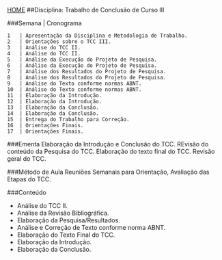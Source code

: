 [HOME](https://github.COM/Webschool-io/Ensino-Superior-de-Informatica-GRATUITO) 
##Disciplina: Trabalho de Conclusão de Curso III

###Semana | Cronograma
```
1	| Apresentação da Disciplina e Metodologia de Trabalho.
2	| Orientações sobre o TCC III.
3	| Análise do TCC II.
4	| Análise do TCC II.
5	| Análise da Execução do Projeto de Pesquisa.
6	| Análise da Execução do Projeto de Pesquisa.
7	| Análise dos Resultados do Projeto de Pesquisa.
8	| Análise dos Resultados do Projeto de Pesquisa.
9	| Análise do Texto conforme normas ABNT.
10	| Análise do Texto conforme normas ABNT.
11	| Elaboração da Introdução.
12	| Elaboração da Introdução.
13	| Elaboração da Conclusão.
14	| Elaboração da Conclusão.
15	| Entrega do Trabalho para Correção.
16	| Orientações Finais.
17	| Orientações Finais.

```
###Ementa
Elaboração da Introdução e Conclusão do TCC. REvisão do conteúdo da Pesquisa do TCC. Elaboração do texto final do TCC. Revisão geral do TCC.

###Método de Aula
Reuniões Semanais para Orientação, Avaliação das Etapas do TCC.

###Conteúdo
- Análise do TCC II.
- Análise da Revisão Bibliográfica.
- Elaboração da Pesquisa/Resultados.
- Análise e Correção de Texto conforme norma ABNT.
- Elaboração do Texto Final do TCC.
- Elaboração da Introdução.
- Elaboração da Conclusão.